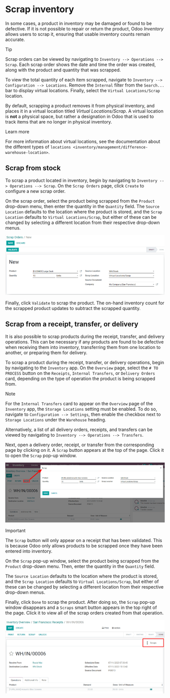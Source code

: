 # Scrap inventory

In some cases, a product in inventory may be damaged or found to be
defective. If it is not possible to repair or return the product, Odoo
*Inventory* allows users to scrap it, ensuring that usable inventory
counts remain accurate.

> [!TIP]
> Scrap orders can be viewed by navigating to
> `Inventory --> Operations --> Scrap`. Each scrap order shows the date
> and time the order was created, along with the product and quantity
> that was scrapped.
>
> To view the total quantity of each item scrapped, navigate to
> `Inventory -->
> Configuration --> Locations`. Remove the `Internal` filter from the
> `Search...` bar to display virtual locations. Finally, select the
> `Virtual
> Locations/Scrap` location.

By default, scrapping a product removes it from physical inventory, and
places it in a virtual location titled *Virtual Locations/Scrap*. A
virtual location is **not** a physical space, but rather a designation
in Odoo that is used to track items that are no longer in physical
inventory.

<div class="admonition">

Learn more

For more information about virtual locations, see the documentation
about the different types of
`locations <inventory/management/difference-warehouse-location>`.

</div>

## Scrap from stock

To scrap a product located in inventory, begin by navigating to
`Inventory -->
Operations --> Scrap`. On the `Scrap Orders` page, click `Create` to
configure a new scrap order.

On the scrap order, select the product being scrapped from the `Product`
drop-down menu, then enter the quantity in the `Quantity` field. The
`Source Location` defaults to the location where the product is stored,
and the `Scrap Location` defaults to `Virtual Locations/Scrap`, but
either of these can be changed by selecting a different location from
their respective drop-down menus.

<img src="scrap_inventory/scrap-order.png" class="align-center"
alt="A new scrap order." />

Finally, click `Validate` to scrap the product. The on-hand inventory
count for the scrapped product updates to subtract the scrapped
quantity.

## Scrap from a receipt, transfer, or delivery

It is also possible to scrap products during the receipt, transfer, and
delivery operations. This can be necessary if any products are found to
be defective when receiving them into inventory, transferring them from
one location to another, or preparing them for delivery.

To scrap a product during the receipt, transfer, or delivery operations,
begin by navigating to the `Inventory` app. On the `Overview` page,
select the `# TO
PROCESS` button on the `Receipts`, `Internal Transfers`, or `Delivery
Orders` card, depending on the type of operation the product is being
scrapped from.

> [!NOTE]
> For the `Internal Transfers` card to appear on the `Overview` page of
> the `Inventory` app, the `Storage Locations` setting must be enabled.
> To do so, navigate to `Configuration --> Settings`, then enable the
> checkbox next to `Storage Locations` under the `Warehouse` heading.

Alternatively, a list of all delivery orders, receipts, and transfers
can be viewed by navigating to `Inventory --> Operations --> Transfers`.

Next, open a delivery order, receipt, or transfer from the corresponding
page by clicking on it. A `Scrap` button appears at the top of the page.
Click it to open the `Scrap` pop-up window.

<img src="scrap_inventory/scrap-pop-up.png" class="align-center"
alt="The scrap pop-up in the Inventory app." />

> [!IMPORTANT]
> The `Scrap` button will only appear on a receipt that has been
> validated. This is because Odoo only allows products to be scrapped
> once they have been entered into inventory.

On the `Scrap` pop-up window, select the product being scrapped from the
`Product` drop-down menu. Then, enter the quantity in the `Quantity`
field.

The `Source Location` defaults to the location where the product is
stored, and the `Scrap Location` defaults to `Virtual Locations/Scrap`,
but either of these can be changed by selecting a different location
from their respective drop-down menus.

Finally, click `Done` to scrap the product. After doing so, the `Scrap`
pop-up window disappears and a `Scraps` smart button appears in the top
right of the page. Click it to view all of the scrap orders created from
that operation.

<img src="scrap_inventory/scraps-smart-button.png" class="align-center"
alt="The Scraps smart button." />
